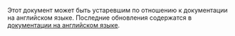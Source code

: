 Этот документ может быть устаревшим по отношению к документации на английском языке. Последние обновления содержатся в <a href="/">документации на английском языке</a>.
